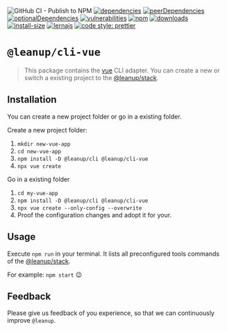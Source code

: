 ![GitHub CI - Publish to NPM](https://github.com/leanupjs/leanup/workflows/GitHub%20CI%20-%20Publish%20to%20NPM/badge.svg)
[![dependencies][dependencies]][dependencies-url]
[![peerDependencies][peerdependencies]][peerdependencies-url]
[![optionalDependencies][optionaldependencies]][optionaldependencies-url]
[![vulnerabilities][vulnerabilities]][vulnerabilities-url]
[![npm][npm]][npm-url]
[![downloads][downloads]][downloads-url]
[![install-size][install-size]][install-size-url]
[![lernajs][lernajs]][lernajs-url]
[![code style: prettier](https://img.shields.io/badge/code_style-prettier-ff69b4.svg)](https://github.com/prettier/prettier)

[npm]: https://img.shields.io/npm/v/@leanup/cli-vue
[npm-url]: https://www.npmjs.com/package/@leanup/cli-vue
[dependencies]: https://status.david-dm.org/gh/leanupjs/leanup.svg?path=packages/cli/frameworks/vue&ref=release/1.1
[dependencies-url]: https://david-dm.org/leanupjs/leanup?path=packages/cli/frameworks/vue&ref=release/1.1
[peerdependencies]: https://status.david-dm.org/gh/leanupjs/leanup.svg?path=packages/cli/frameworks/vue&ref=release/1.1&type=peer
[peerdependencies-url]: https://david-dm.org/leanupjs/leanup?path=packages/cli/frameworks/vue&ref=release/1.1&type=peer
[optionaldependencies]: https://status.david-dm.org/gh/leanupjs/leanup.svg?path=packages/cli/frameworks/vue&ref=release/1.1&type=optional
[optionaldependencies-url]: https://david-dm.org/leanupjs/leanup?path=packages/cli/frameworks/vue&ref=release/1.1&type=optional
[vulnerabilities]: https://img.shields.io/snyk/vulnerabilities/npm/@leanup/cli-vue
[vulnerabilities-url]: https://snyk.io/test/npm/@leanup/cli-vue
[downloads]: https://img.shields.io/npm/dt/@leanup/cli-vue
[downloads-url]: https://npmcharts.com/compare/@leanup/cli-vue?minimal=true
[install-size]: https://packagephobia.now.sh/badge?p=@leanup/cli-vue@next
[install-size-url]: https://packagephobia.now.sh/result?p=@leanup/cli-vue@next
[lernajs]: https://img.shields.io/badge/managed%20with-lerna-blueviolet
[lernajs-url]: https://lerna.js.org

# `@leanup/cli-vue`

> This package contains the [vue](https://vuejs.org) CLI adapter. You can create a new or switch a existing project to the [@leanup/stack](https://www.npmjs.com/package/@leanup/stack).

## Installation

You can create a new project folder or go in a existing folder.

Create a new project folder:

1. `mkdir new-vue-app`
2. `cd new-vue-app`
3. `npm install -D @leanup/cli @leanup/cli-vue`
4. `npx vue create`

Go in a existing folder

1. `cd my-vue-app`
2. `npm install -D @leanup/cli @leanup/cli-vue`
3. `npx vue create --only-config --overwrite`
4. Proof the configuration changes and adopt it for your.

## Usage

Execute `npm run` in your terminal. It lists all preconfigured tools commands of the [@leanup/stack](https://www.npmjs.com/package/@leanup/stack).

For example: `npm start` 😉

## Feedback

Please give us feedback of you experience, so that we can continuously improve `@leanup`.

